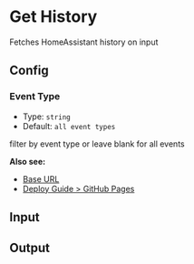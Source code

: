 # Get History

Fetches HomeAssistant history on input

## Config

### Event Type

- Type: `string`
- Default: `all event types`

filter by event type or leave blank for all events

**Also see:**

- [Base URL](../guide/assets.md#base-url)
- [Deploy Guide > GitHub Pages](../guide/deploy.md#github-pages)

## Input

## Output
